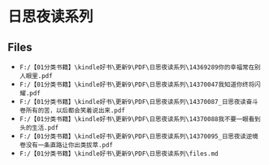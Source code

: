 # 日思夜读系列

## Files

- `F:/【01分类书籍】\kindle好书\更新9\PDF\日思夜读系列\14369289你的幸福常在别人眼里.pdf`
- `F:/【01分类书籍】\kindle好书\更新9\PDF\日思夜读系列\14370047我知道你终将闪耀.pdf`
- `F:/【01分类书籍】\kindle好书\更新9\PDF\日思夜读系列\14370087_日思夜读奋斗卷所有的苦，以后都会笑着说出来.pdf`
- `F:/【01分类书籍】\kindle好书\更新9\PDF\日思夜读系列\14370088我不要一眼看到头的生活.pdf`
- `F:/【01分类书籍】\kindle好书\更新9\PDF\日思夜读系列\14370095_日思夜读逆境卷没有一条直路让你出类拔萃.pdf`
- `F:/【01分类书籍】\kindle好书\更新9\PDF\日思夜读系列\files.md`
